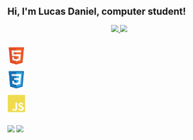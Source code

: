 ## Hi, I'm Lucas Daniel, computer student!
<div align="center">
  <a href="https://github.com/lucasdanielzx">
  <img height="180em" src="https://github-readme-stats.vercel.app/api?username=lucasdanielzx&show_icons=true&theme=dracula&include_all_commits=true&count_private=true"/>
  <img height="180em" src="https://github-readme-stats.vercel.app/api/top-langs/?username=lucasdanielzx&layout=compact&langs_count=7&theme=dracula"/>
    
</div>  
<div align="left" style="display: inline_block"><br>
  

  
  <a href = https://www.w3schools.com/html/default.asp><img align="center" alt="HTML" height="40" width="40" src="https://raw.githubusercontent.com/devicons/devicon/master/icons/html5/html5-original.svg"> </a>
  
  <a href = https://www.w3schools.com/css/default.asp><img align="center" alt="CSS" height="40" width="40" src="https://raw.githubusercontent.com/devicons/devicon/master/icons/css3/css3-original.svg"> </a>
  
  <a href = https://www.w3schools.com/js/default.asp><img align="center" alt="Js" height="40" width="40" src="https://raw.githubusercontent.com/devicons/devicon/master/icons/javascript/javascript-plain.svg"> </a>
  
</div>
  
  ##

<div> 
   <a href="https://instagram.com/lucasdanielzx" target="_blank"><img src="https://img.shields.io/badge/-Instagram-%23E4405F?style=for-the-badge&logo=instagram&logoColor=white" target="_blank"></a>
   <a href = "mailto:lucas05pedro2003@gmail.com"><img src="https://img.shields.io/badge/-Gmail-%23333?style=for-the-badge&logo=gmail&logoColor=white" target="_blank"></a>
 
